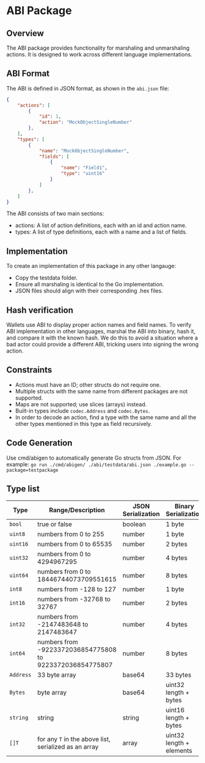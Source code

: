 # ABI Package

## Overview
The ABI package provides functionality for marshaling and unmarshaling actions. It is designed to work across different language implementations.

## ABI Format
The ABI is defined in JSON format, as shown in the `abi.json` file:
```json
{
    "actions": [
        {
            "id": 1,
            "action": "MockObjectSingleNumber"
        },
    ],
    "types": [
        {
            "name": "MockObjectSingleNumber",
            "fields": [
                {
                    "name": "Field1",
                    "type": "uint16"
                }
            ]
        },
    ]
}
```

The ABI consists of two main sections:
- actions: A list of action definitions, each with an id and action name.
- types: A list of type definitions, each with a name and a list of fields.

## Implementation
To create an implementation of this package in any other langauge:
- Copy the testdata folder.
- Ensure all marshaling is identical to the Go implementation.
- JSON files should align with their corresponding .hex files.

## Hash verification
Wallets use ABI to display proper action names and field names. To verify ABI implementation in other languages, marshal the ABI into binary, hash it, and compare it with the known hash. We do this to avoid a situation where a bad actor could provide a different ABI, tricking users into signing the wrong action.

## Constraints
- Actions must have an ID; other structs do not require one.
- Multiple structs with the same name from different packages are not supported.
- Maps are not supported; use slices (arrays) instead.
- Built-in types include `codec.Address` and `codec.Bytes`.
- In order to decode an action, find a type with the same name and all the other types mentioned in this type as field recursively. 

## Code Generation
Use cmd/abigen to automatically generate Go structs from JSON. For example: `go run ./cmd/abigen/ ./abi/testdata/abi.json ./example.go --package=testpackage`
## Type list

| Type     | Range/Description                                        | JSON Serialization | Binary Serialization                  |
|----------|----------------------------------------------------------|--------------------|---------------------------------------|
| `bool`   | true or false                                            | boolean            | 1 byte                                |
| `uint8`  | numbers from 0 to 255                                    | number             | 1 byte                                |
| `uint16` | numbers from 0 to 65535                                  | number             | 2 bytes                               |
| `uint32` | numbers from 0 to 4294967295                             | number             | 4 bytes                               |
| `uint64` | numbers from 0 to 18446744073709551615                   | number             | 8 bytes                               |
| `int8`   | numbers from -128 to 127                                 | number             | 1 byte                                |
| `int16`  | numbers from -32768 to 32767                             | number             | 2 bytes                               |
| `int32`  | numbers from -2147483648 to 2147483647                   | number             | 4 bytes                               |
| `int64`  | numbers from -9223372036854775808 to 9223372036854775807 | number             | 8 bytes                               |
| `Address`| 33 byte array                                            | base64             | 33 bytes                              |
| `Bytes`  | byte array                                               | base64             | uint32 length + bytes                 |
| `string` | string                                                   | string             | uint16 length + bytes                 |
| `[]T`    | for any `T` in the above list, serialized as an array    | array              | uint32 length + elements              |


